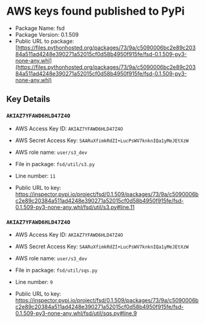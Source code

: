 # AWS keys found published to PyPi

* Package Name: fsd
* Package Version: 0.1.509
* Public URL to package: [https://files.pythonhosted.org/packages/73/9a/c5090006bc2e89c20384a511ad4248e390271a52015cf0d58b4950f915fe/fsd-0.1.509-py3-none-any.whl](https://files.pythonhosted.org/packages/73/9a/c5090006bc2e89c20384a511ad4248e390271a52015cf0d58b4950f915fe/fsd-0.1.509-py3-none-any.whl)

## Key Details

### `AKIAZ7YFAWD6HLD47Z4O`

* AWS Access Key ID: `AKIAZ7YFAWD6HLD47Z4O`
* AWS Secret Access Key: `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` 
* AWS role name: `user/s3_dev`
* File in package: `fsd/util/s3.py`
* Line number: `11`

* Public URL to key: https://inspector.pypi.io/project/fsd/0.1.509/packages/73/9a/c5090006bc2e89c20384a511ad4248e390271a52015cf0d58b4950f915fe/fsd-0.1.509-py3-none-any.whl/fsd/util/s3.py#line.11



### `AKIAZ7YFAWD6HLD47Z4O`

* AWS Access Key ID: `AKIAZ7YFAWD6HLD47Z4O`
* AWS Secret Access Key: `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` 
* AWS role name: `user/s3_dev`
* File in package: `fsd/util/sqs.py`
* Line number: `9`

* Public URL to key: https://inspector.pypi.io/project/fsd/0.1.509/packages/73/9a/c5090006bc2e89c20384a511ad4248e390271a52015cf0d58b4950f915fe/fsd-0.1.509-py3-none-any.whl/fsd/util/sqs.py#line.9


